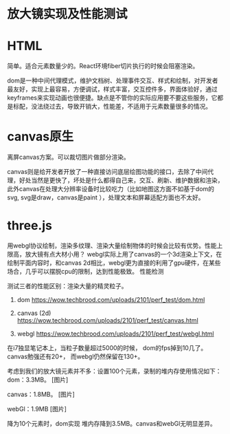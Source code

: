 # 放大镜实现及性能测试

# HTML

简单。适合元素数量少的。React环境fiber切片执行的时候会阻塞渲染。

dom是一种中间代理模式，维护文档树、处理事件交互、样式和绘制，对开发者最友好，实现上最容易，方便调试，样式丰富，交互控件多，界面体验好，通过keyframes来实现动画也很便捷。缺点是不管你的实际应用要不要这些服务，它都是标配，没法绕过去，导致开销大，性能差，不适用于元素数量很多的情况。

# canvas原生

离屏canvas方案。可以裁切图片做部分渲染。

canvas则是给开发者开放了一种直接访问底层绘图功能的接口，去除了中间代理，好处当然是更快了，坏处是什么都得自己来，交互、刷新、维护数据和渲染，此外canvas在处理大分辨率设备时比较吃力（比如地图这方面不如基于dom的svg, svg是draw，canvas是paint ），处理文本和屏幕适配方面也不太好。

# three.js

用webgl协议绘制，渲染多纹理、渲染大量绘制物体的时候会比较有优势。性能上限高，放大镜有点大材小用？
webgl实际上用了canvas的一个3d渲染上下文，在绘制平面内容时，和canvas 2d相比，webgl更为直接的利用了gpu硬件，在某些场合，几乎可以摆脱cpu的限制，达到性能极致。
性能检测

测试三者的性能区别：渲染大量的精灵粒子。

1. dom
https://wow.techbrood.com/uploads/2101/perf_test/dom.html

2. canvas (2d)
https://wow.techbrood.com/uploads/2101/perf_test/canvas.html

3. webgl
https://wow.techbrood.com/uploads/2101/perf_test/webgl.html

在i7独显笔记本上，当粒子数量超过5000的时候，
dom的fps掉到10几了。
canvas勉强还有20+，
而webgl仍然保留在130+。

考虑到我们的放大镜元素并不多：设置100个元素，录制的堆内存使用情况如下：
dom：3.3MB。
[图片]

canvas：1.8MB。
[图片]

webGl：1.9MB
[图片]

降为10个元素时，dom实现 堆内存降到3.5MB。canvas和webGl无明显差异。
